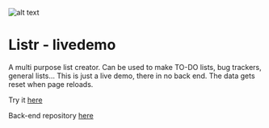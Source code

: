 ![alt text](https://github.com/Connectslide121/Listr-livedemo/blob/main/Connect_banner_github.png)

# Listr - livedemo

A multi purpose list creator. Can be used to make TO-DO lists, bug trackers, general lists... 
This is just a live demo, there in no back end. The data gets reset when page reloads.

Try it [here](https://connectslide121.github.io/Listr-livedemo/) 

Back-end repository [here](https://github.com/Connectslide121/Listr-API)
